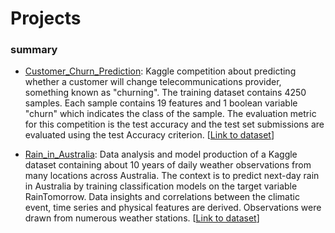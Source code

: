 # Projects

### summary

* <ins>Customer_Churn_Prediction</ins>: Kaggle competition about predicting whether a customer will change telecommunications provider, something known as "churning". The training dataset contains 4250 samples. Each sample contains 19 features and 1 boolean variable "churn" which indicates the class of the sample. The evaluation metric for this competition is the test accuracy and the test set submissions are evaluated using the test Accuracy criterion. [[Link to dataset](https://www.kaggle.com/competitions/customer-churn-prediction-2020)]

* <ins>Rain_in_Australia</ins>: Data analysis and model production of a Kaggle dataset containing about 10 years of daily weather observations from many locations across Australia. The context is to predict next-day rain in Australia by training classification models on the target variable RainTomorrow. Data insights and correlations between the climatic event, time series and physical features are derived. Observations were drawn from numerous weather stations. [[Link to dataset](https://www.kaggle.com/datasets/jsphyg/weather-dataset-rattle-package)]
  
